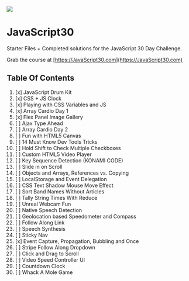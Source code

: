 ﻿![](https://javascript30.com/images/JS3-social-share.png)

# JavaScript30

Starter Files + Completed solutions for the JavaScript 30 Day Challenge.

Grab the course at [https://JavaScript30.com](https://JavaScript30.com)

## Table Of Contents

01. [x] JavaScript Drum Kit
02. [x] CSS + JS Clock
03. [x] Playing with CSS Variables and JS
04. [x] Array Cardio Day 1
05. [x] Flex Panel Image Gallery
06. [ ] Ajax Type Ahead
07. [ ] Array Cardio Day 2
08. [ ] Fun with HTML5 Canvas
09. [ ] 14 Must Know Dev Tools Tricks
10. [ ] Hold Shift to Check Multiple Checkboxes
11. [ ] Custom HTML5 Video Player
12. [ ] Key Sequence Detection (KONAMI CODE)
13. [ ] Slide in on Scroll
14. [ ] Objects and Arrays, References vs. Copying
15. [ ] LocalStorage and Event Delegation
16. [ ] CSS Text Shadow Mouse Move Effect
17. [ ] Sort Band Names Without Articles
18. [ ] Tally String Times With Reduce
19. [ ] Unreal Webcam Fun
20. [ ] Native Speech Detection
21. [ ] Geolocation based Speedometer and Compass
22. [ ] Follow Along Link
23. [ ] Speech Synthesis
24. [ ] Sticky Nav
25. [x] Event Capture, Propagation, Bubbling and Once
26. [ ] Stripe Follow Along Dropdown
27. [ ] Click and Drag to Scroll
28. [ ] Video Speed Controller UI
29. [ ] Countdown Clock
30. [ ] Whack A Mole Game
